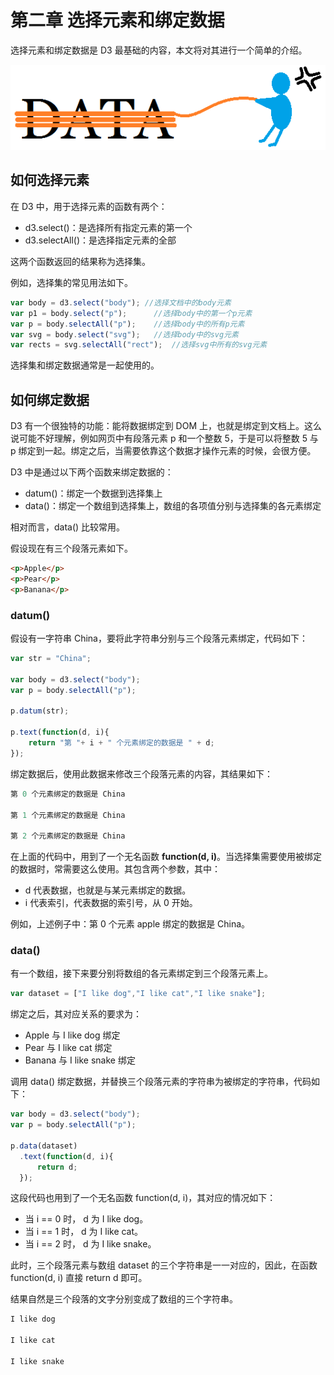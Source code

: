 # 第二章 选择元素和绑定数据

选择元素和绑定数据是 D3 最基础的内容，本文将对其进行一个简单的介绍。

![绑定数据](./images/selection-1.png)

## 如何选择元素

在 D3 中，用于选择元素的函数有两个：

- d3.select()：是选择所有指定元素的第一个
- d3.selectAll()：是选择指定元素的全部

这两个函数返回的结果称为选择集。

例如，选择集的常见用法如下。

```javascript
var body = d3.select("body"); //选择文档中的body元素
var p1 = body.select("p");      //选择body中的第一个p元素
var p = body.selectAll("p");    //选择body中的所有p元素
var svg = body.select("svg");   //选择body中的svg元素
var rects = svg.selectAll("rect");  //选择svg中所有的svg元素
```

选择集和绑定数据通常是一起使用的。

## 如何绑定数据

D3 有一个很独特的功能：能将数据绑定到 DOM 上，也就是绑定到文档上。这么说可能不好理解，例如网页中有段落元素 p 和一个整数 5，于是可以将整数 5 与 p 绑定到一起。绑定之后，当需要依靠这个数据才操作元素的时候，会很方便。

D3 中是通过以下两个函数来绑定数据的：

- datum()：绑定一个数据到选择集上
- data()：绑定一个数组到选择集上，数组的各项值分别与选择集的各元素绑定

相对而言，data() 比较常用。

假设现在有三个段落元素如下。

```html
<p>Apple</p>
<p>Pear</p>
<p>Banana</p>
```

### datum()

假设有一字符串 China，要将此字符串分别与三个段落元素绑定，代码如下：

```javascript
var str = "China";

var body = d3.select("body");
var p = body.selectAll("p");

p.datum(str);

p.text(function(d, i){
    return "第 "+ i + " 个元素绑定的数据是 " + d;
});
```

绑定数据后，使用此数据来修改三个段落元素的内容，其结果如下：

```javascript
第 0 个元素绑定的数据是 China

第 1 个元素绑定的数据是 China

第 2 个元素绑定的数据是 China
```

在上面的代码中，用到了一个无名函数 **function(d, i)**。当选择集需要使用被绑定的数据时，常需要这么使用。其包含两个参数，其中：

- d 代表数据，也就是与某元素绑定的数据。
- i 代表索引，代表数据的索引号，从 0 开始。

例如，上述例子中：第 0 个元素 apple 绑定的数据是 China。

### data()

有一个数组，接下来要分别将数组的各元素绑定到三个段落元素上。

```javascript
var dataset = ["I like dog","I like cat","I like snake"];
```

绑定之后，其对应关系的要求为：

- Apple 与 I like dog 绑定
- Pear 与 I like cat 绑定
- Banana 与 I like snake 绑定

调用 data() 绑定数据，并替换三个段落元素的字符串为被绑定的字符串，代码如下：

```javascript
var body = d3.select("body");
var p = body.selectAll("p");

p.data(dataset)
  .text(function(d, i){
      return d;
  });
```

这段代码也用到了一个无名函数 function(d, i)，其对应的情况如下：

- 当 i == 0 时， d 为 I like dog。
- 当 i == 1 时， d 为 I like cat。
- 当 i == 2 时， d 为 I like snake。

此时，三个段落元素与数组 dataset 的三个字符串是一一对应的，因此，在函数 function(d, i) 直接 return d 即可。

结果自然是三个段落的文字分别变成了数组的三个字符串。

```javascript
I like dog

I like cat

I like snake
```